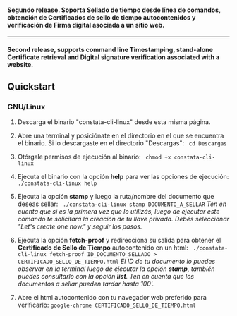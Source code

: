 #### Segundo release. Soporta Sellado de tiempo desde línea de comandos, obtención de Certificados de sello de tiempo autocontenidos y verificación de Firma digital asociada a un sitio web.
----
#### Second release, supports command line Timestamping, stand-alone Certificate retrieval and Digital signature verification associated with a website.


## Quickstart
### GNU/Linux

1. Descarga el binario "constata-cli-linux" desde esta misma página.

2. Abre una terminal y posiciónate en el directorio en el que se encuentra el binario.
Si lo descargaste en el directorio "Descargas":
` cd Descargas`

3. Otórgale permisos de ejecución al binario:
` chmod +x constata-cli-linux`

4. Ejecuta el binario con la opción **help** para ver las opciones de ejecución:
` ./constata-cli-linux help`

5. Ejecuta la opción **stamp** y luego la ruta/nombre del documento que deseas sellar:
` ./constata-cli-linux stamp DOCUMENTO_A_SELLAR`
_Ten en cuenta que si es la primera vez que lo utilizás, luego de ejecutar este comando te solicitará la creación de tu llave privada. Debés seleccionar "Let's create one now." y seguir los pasos._

6. Ejecuta la opción **fetch-proof** y redirecciona su salida para obtener el **Certificado de Sello de Tiempo** autocontenido en un html:
` ./constata-cli-linux fetch-proof ID_DOCUMENTO_SELLADO > CERTIFICADO_SELLO_DE_TIEMPO.html`
_El ID de tu documento lo puedes observar en la terminal luego de ejecutar la opción **stamp**, también puedes consultarlo con la opción **list**._
_Ten en cuenta que los documentos a sellar pueden tardar hasta 100'._

7. Abre el html autocontenido con tu navegador web preferido para verificarlo:
`google-chrome CERTIFICADO_SELLO_DE_TIEMPO.html`
